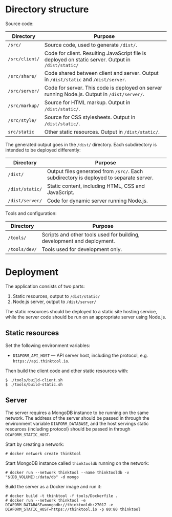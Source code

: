 # Directory structure

Source code:

| Directory | Purpose |
| ---       | ---     |
| `/src/` | Source code, used to generate `/dist/`. |
| `/src/client/` | Code for client. Resulting JavaScript file is deployed on static server. Output in `/dist/static/` |
| `/src/share/` | Code shared between client and server. Output in `/dist/static` and `/dist/server`. |
| `/src/server/` | Code for server. This code is deployed on server running Node.js. Output in `/dist/server/`. |
| `/src/markup/` | Source for HTML markup. Output in `/dist/static/`. |
| `/src/style/` | Source for CSS stylesheets. Output in `/dist/static/`. |
| `src/static` | Other static resources. Output in `/dist/static/`. |

The generated output goes in the `/dist/` directory. Each subdirectory is intended to be deployed differently:

| Directory | Purpose |
| ---       | ---     |
| `/dist/` | Output files generated from `/src/`. Each subdirectory is deployed to separate server. |
| `/dist/static/` | Static content, including HTML, CSS and JavaScript. |
| `/dist/server/` | Code for dynamic server running Node.js. |

Tools and configuration:

| Directory | Purpose |
| ---       | ---     |
| `/tools/` | Scripts and other tools used for building, development and deployment. |
| `/tools/dev/` | Tools used for development only. |

# Deployment

The application consists of two parts:

1. Static resources, output to `/dist/static/`
2. Node.js server, output to `/dist/server/`

The static resources should be deployed to a static site hosting service, while
the server code should be run on an appropriate server using Node.js.

## Static resources

Set the following environment variables:

* `DIAFORM_API_HOST` &mdash; API server host, including the protocol, e.g.
  `https://api.thinktool.io`.

Then build the client code and other static resources with:

    $ ./tools/build-client.sh
    $ ./tools/build-static.sh

## Server

The server requires a MongoDB instance to be running on the same network. The
address of the server should be passed in through the environment variable
`DIAFORM_DATABASE`, and the host servings static resources (including protocol)
should be passed in through `DIAFORM_STATIC_HOST`.

Start by creating a network:

    # docker network create thinktool

Start MongoDB instance called `thinktooldb` running on the network:

    # docker run --network thinktool --name thinktooldb -v "$(DB_VOLUME):/data/db" -d mongo

Build the server as a Docker image and run it:

    # docker build -t thinktool -f tools/Dockerfile .
    # docker run --network thinktool -e DIAFORM_DATABASE=mongodb://thinktooldb:27017 -e DIAFORM_STATIC_HOST=https://thinktool.io -p 80:80 thinktool
